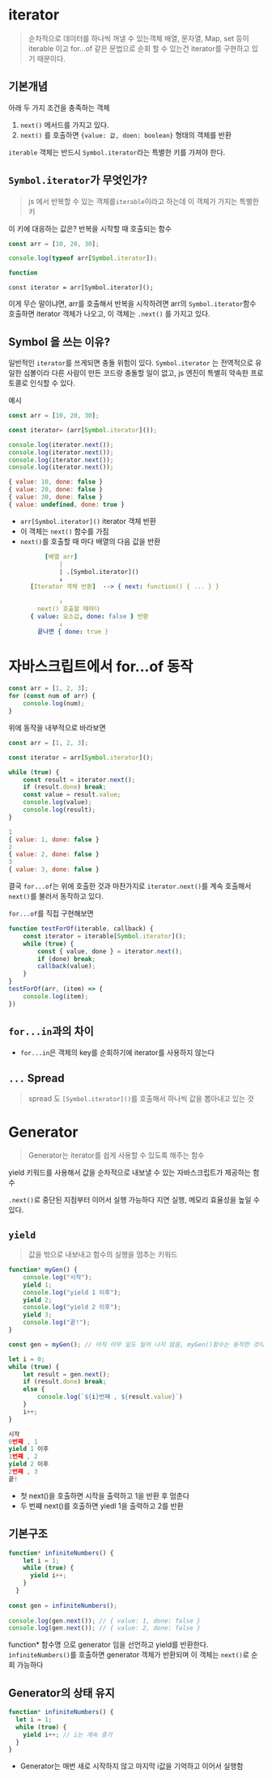 # iterator
> 순차적으로 데이터를 하나씩 꺼낼 수 있는객체
> 배열, 문자열, Map, set 등이 iterable 이고
> for...of 같은 문법으로 순회 할 수 있는건 iterator를 구현하고 있기 때문이다.

## 기본개념
아래 두 가지 조건을 충족하는 객체
1. `next()` 메서드를 가지고 있다.
2. `next()`
를 호출하면 `{value: 값, doen: boolean}` 형태의 객체를 반환

`iterable` 객체는 반드시 `Symbol.iterator`라는 특별한 키를 가져야 한다.

## `Symbol.iterator`가 무엇인가?
> js 에서 반복할 수 있는 객체를`iterable`이라고 하는데 이 객체가 가지는 특별한 키

이 키에 대응하는 값은?
반복을 시작할 때 호출되는 함수

```js
const arr = [10, 20, 30];

console.log(typeof arr[Symbol.iterator]);

function
```

`const iterator = arr[Symbol.iterator]();`

이게 무슨 말이냐면, arr를 호출해서 반복을 시작하려면 arr의 `Symbol.iterator`함수 호출하면 iterator 객체가 나오고, 이 객체는 `.next()` 를 가지고 있다.

## Symbol 을 쓰는 이유?
일반적인 `iterator`를 쓰게되면 충돌 위험이 있다.
`Symbol.iterator` 는 전역적으로 유일한 심볼이라 다른 사람이 만든 코드랑 충돌할 일이 없고, js 엔진이 특별히 약속한 프로토콜로 인식할 수 있다.

예시
```js
const arr = [10, 20, 30];

const iterator= (arr[Symbol.iterator]());

console.log(iterator.next());
console.log(iterator.next());
console.log(iterator.next());
console.log(iterator.next());

{ value: 10, done: false }
{ value: 20, done: false }
{ value: 30, done: false }
{ value: undefined, done: true }
```
- `arr[Symbol.iterator]()` iterator 객체 반환
- 이 객체는 `next()` 함수를 가짐
- `next()`를 호출할 때 마다 배열의 다음 값을 반환

```yaml
          [배열 arr]
              |
              | .[Symbol.iterator]()
              ↓
      [Iterator 객체 반환]  --> { next: function() { ... } }

              ↓
        next() 호출할 때마다
      { value: 요소값, done: false } 반환
              ↓
        끝나면 { done: true }
```

# 자바스크립트에서 for...of 동작
```js
const arr = [1, 2, 3];
for (const num of arr) {
    console.log(num);
}
```

위에 동작을 내부적으로 바라보면
```js
const arr = [1, 2, 3];

const iterator = arr[Symbol.iterator]();

while (true) {
    const result = iterator.next();
    if (result.done) break;
    const value = result.value;
    console.log(value);
    console.log(result);
}

1
{ value: 1, done: false }
2
{ value: 2, done: false }
3
{ value: 3, done: false }
```

결국 `for...of`는 위에 호출한 것과 마찬가지로 `iterator.next()`를 계속 호출해서 `next()`를 불러서 동작하고 있다.

`for...of`를 직접 구현해보면
```js
function testForOf(iterable, callback) {
    const iterator = iterable[Symbol.iterator]();
    while (true) {
        const { value, done } = iterator.next();
        if (done) break;
        callback(value);
    }
}
testForOf(arr, (item) => {
    console.log(item);
})
```

## `for...in`과의 차이
- `for...in`은 객체의 key를 순회하기에 iterator를 사용하지 않는다
## `...` Spread 
> spread 도 `[Symbol.iterator]()`를 호출해서 하나씩 값을 뽑아내고 있는 것


# Generator
> Generator는 iterator를 쉽게 사용할 수 있도록 해주는 함수

yield 키워드를 사용해서 값을 순차적으로 내보낼 수 있는 자바스크립트가 제공하는 함수

`.next()`로 중단된 지점부터 이어서 실행 가능하다
지연 실행, 메모리 효율성을 높일 수 있다.

## `yield`
> 값을 밖으로 내보내고 함수의 실행을 멈추는 키워드

```js
function* myGen() {
    console.log("시작");
    yield 1;
    console.log("yield 1 이후");
    yield 2;
    console.log("yield 2 이후");
    yield 3;
    console.log("끝!");
}

const gen = myGen(); // 아직 아무 일도 일어 나지 않음, myGen()함수는 동작한 것이아님

let i = 0;
while (true) {
    let result = gen.next();
    if (result.done) break;
    else {
        console.log(`${i}번쨰 , ${result.value}`)
    }
    i++;
}

시작
0번쨰 , 1
yield 1 이후
1번쨰 , 2
yield 2 이후
2번쨰 , 3
끝!
```

- 첫 next()을 호출하면 시작을 출력하고 1을 반환 후 멈춘다
- 두 번쨰 next()를 호출하면 yiedl 1을 출력하고 2를 반환


## 기본구조
```js
function* infiniteNumbers() {
    let i = 1;
    while (true) {
      yield i++;
    }
  }
  
const gen = infiniteNumbers();
  
console.log(gen.next()); // { value: 1, done: false }
console.log(gen.next()); // { value: 2, done: false }

```
function* 함수명 으로 generator 임을 선언하고 yield를 반환한다.
`infiniteNumbers()`를 호출하면 generator 객체가 반환되며 이 객체는 `next()`로 순회 가능하다

## Generator의 상태 유지
```js
function* infiniteNumbers() {
  let i = 1;
  while (true) {
    yield i++; // i는 계속 증가
  }
}
```
- Generator는 매번 새로 시작하지 않고 마지막 i값을 기억하고 이어서 실행함
